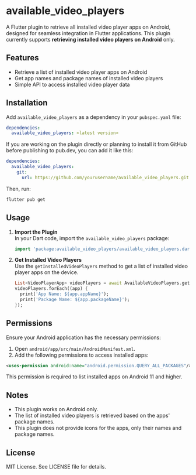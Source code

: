 
# available_video_players

A Flutter plugin to retrieve all installed video player apps on Android, designed for seamless integration in Flutter applications. This plugin currently supports **retrieving installed video players on Android** only.

## Features

- Retrieve a list of installed video player apps on Android
- Get app names and package names of installed video players
- Simple API to access installed video player data

## Installation

Add `available_video_players` as a dependency in your `pubspec.yaml` file:

```yaml
dependencies:
  available_video_players: <latest version>
```

If you are working on the plugin directly or planning to install it from GitHub before publishing to pub.dev, you can add it like this:

```yaml
dependencies:
  available_video_players:
    git:
      url: https://github.com/yourusername/available_video_players.git
```

Then, run:

```bash
flutter pub get
```

## Usage

1. **Import the Plugin**  
   In your Dart code, import the `available_video_players` package:

   ```dart
   import 'package:available_video_players/available_video_players.dart';
   ```

2. **Get Installed Video Players**  
   Use the `getInstalledVideoPlayers` method to get a list of installed video player apps on the device.

   ```dart
   List<VideoPlayerApp> videoPlayers = await AvailableVideoPlayers.getInstalledVideoPlayers();
   videoPlayers.forEach((app) {
     print('App Name: ${app.appName}');
     print('Package Name: ${app.packageName}');
   });
   ```

## Permissions

Ensure your Android application has the necessary permissions:

1. Open `android/app/src/main/AndroidManifest.xml`.
2. Add the following permissions to access installed apps:

```xml
<uses-permission android:name="android.permission.QUERY_ALL_PACKAGES"/>
```

This permission is required to list installed apps on Android 11 and higher.

## Notes

- This plugin works on Android only.
- The list of installed video players is retrieved based on the apps' package names.
- This plugin does not provide icons for the apps, only their names and package names.

## License

MIT License. See LICENSE file for details.
